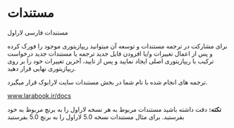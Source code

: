 # مستندات
مستندات فارسی لاراول

برای مشارکت در ترجمه مستندات و توسعه آن میتوانید ریپازیتوری موجود را فورک کرده و پس از اعمال تغییرات و/یا افزودن فایل جدید ترجمه یا مستندات جدید درخواست ترکیب با ریپازیتوری اصلی ایجاد نمایید و پس از تایید، آخرین تغییرات خود را بر روی ریپازیتوری نهایی قرار دهید.

ترجمه های انجام شده با نام شما در بخش مستندات سایت لارابوک قرار میگیرد.

www.larabook.ir/docs

**نکته:** دقت داشته باشید مستندات مربوط به هر نسخه لاراول را به برنچ مربوط به خود بفرستید. برای مثال مستندات نسخه 5.0 لاراول را به برنچ 5.0 بفرستید
